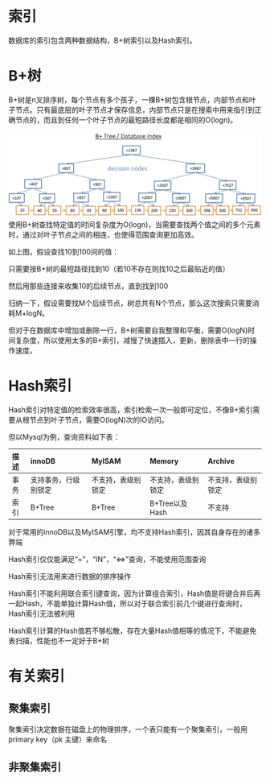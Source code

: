 # 索引

数据库的索引包含两种数据结构，B+树索引以及Hash索引。

# B+树

B+树是n叉排序树，每个节点有多个孩子，一棵B+树包含根节点，内部节点和叶子节点。只有最底层的叶子节点才保存信息，内部节点只是在搜索中用来指引到正确节点的，而且到任何一个叶子节点的最短路径长度都是相同的O\(logn\)。

![](/assets/B+Tree.jpg)  
使用B+树查找特定值的时间复杂度为O\(logn\)，当需要查找两个值之间的多个元素时，通过对叶子节点之间的相连，也使得范围查询更加高效。

如上图，假设查找10到100间的值：

只需要按B+树的最短路径找到10（若10不存在则找10之后最贴近的值）

然后用那些连接来收集10的后续节点，直到找到100

归纳一下，假设需要找M个后续节点，树总共有N个节点，那么这次搜索只需要消耗M+logN。

但对于在数据库中增加或删除一行，B+树需要自我整理和平衡，需要O\(logN\)时间复杂度，所以使用太多的B+索引，减慢了快速插入，更新，删除表中一行的操作速度。

# Hash索引

Hash索引对特定值的检索效率很高，索引检索一次一般即可定位，不像B+索引需要从根节点到叶子节点，需要O\(logN\)次的IO访问。

但以Mysql为例，查询资料如下表：

| 描述 | innoDB | MyISAM | Memory | Archive |
| :--- | :--- | :--- | :--- | :--- |
| 事务 | 支持事务，行级别锁定 | 不支持，表级别锁定 | 不支持，表级别锁定 | 不支持，表级别锁定 |
| 索引 | B+Tree | B+Tree | B+Tree以及Hash | 不支持 |

对于常用的innoDB以及MyISAM引擎，均不支持Hash索引，因其自身存在的诸多弊端

Hash索引仅仅能满足“=”，“IN”，“<=>”查询，不能使用范围查询

Hash索引无法用来进行数据的排序操作

Hash索引不能利用联合索引键查询，因为计算组合索引，Hash值是将键合并后再一起Hash，不能单独计算Hash值，所以对于联合索引前几个键进行查询时，Hash索引无法被利用

Hash索引计算的Hash值若不够松散，存在大量Hash值相等的情况下，不能避免表扫描，性能也不一定好于B+树

# 有关索引
## 聚集索引
聚集索引决定数据在磁盘上的物理排序，一个表只能有一个聚集索引，一般用primary key（pk 主键）来命名
## 非聚集索引




